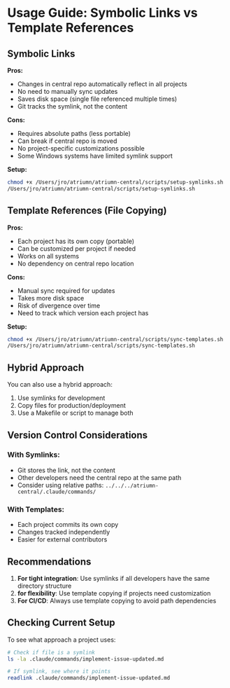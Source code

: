 # Usage Guide: Symbolic Links vs Template References

## Symbolic Links

**Pros:**
- Changes in central repo automatically reflect in all projects
- No need to manually sync updates
- Saves disk space (single file referenced multiple times)
- Git tracks the symlink, not the content

**Cons:**
- Requires absolute paths (less portable)
- Can break if central repo is moved
- No project-specific customizations possible
- Some Windows systems have limited symlink support

**Setup:**
```bash
chmod +x /Users/jro/atriumn/atriumn-central/scripts/setup-symlinks.sh
/Users/jro/atriumn/atriumn-central/scripts/setup-symlinks.sh
```

## Template References (File Copying)

**Pros:**
- Each project has its own copy (portable)
- Can be customized per project if needed
- Works on all systems
- No dependency on central repo location

**Cons:**
- Manual sync required for updates
- Takes more disk space
- Risk of divergence over time
- Need to track which version each project has

**Setup:**
```bash
chmod +x /Users/jro/atriumn/atriumn-central/scripts/sync-templates.sh
/Users/jro/atriumn/atriumn-central/scripts/sync-templates.sh
```

## Hybrid Approach

You can also use a hybrid approach:
1. Use symlinks for development
2. Copy files for production/deployment
3. Use a Makefile or script to manage both

## Version Control Considerations

### With Symlinks:
- Git stores the link, not the content
- Other developers need the central repo at the same path
- Consider using relative paths: `../../../atriumn-central/.claude/commands/`

### With Templates:
- Each project commits its own copy
- Changes tracked independently
- Easier for external contributors

## Recommendations

1. **For tight integration**: Use symlinks if all developers have the same directory structure
2. **for flexibility**: Use template copying if projects need customization
3. **For CI/CD**: Always use template copying to avoid path dependencies

## Checking Current Setup

To see what approach a project uses:
```bash
# Check if file is a symlink
ls -la .claude/commands/implement-issue-updated.md

# If symlink, see where it points
readlink .claude/commands/implement-issue-updated.md
```